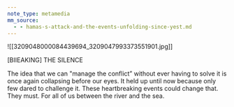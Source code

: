 ```yaml
---
note_type: metamedia
mm_source:
  - - hamas-s-attack-and-the-events-unfolding-since-yest.md
---
```


![[3209048000084439694_3209047993373551901.jpg]]

[BIIEAKING]
THE SILENCE

The idea that we can "manage the conflict”
without ever having to solve it is once again
collapsing before our eyes. It held up until now
because only few dared to challenge it. These
heartbreaking events could change that. They
must. For all of us between the river and the sea.


